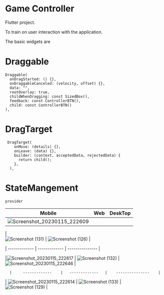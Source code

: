 
# Game Controller

Flutter project. 

To train on user interaction with the application.

The basic widgets are
# Draggable 

 
    Draggable(
      onDragStarted: () {},
      onDraggableCanceled: (velocity, offset) {},
      data: "",
      rootOverlay: true,
      childWhenDragging: const SizedBox(),
      feedback: const ControllerBTN(),
      child: const ControllerBTN()       
    ),
# DragTarget
     DragTarget(
        onMove: (details) {},
        onLeave: (data) {},
        builder: (context, acceptedData, rejectedData) {
          return child();
        },
      ),




# StateMangement
    provider
    


|        Mobile        |        Web        |        DeskTop        |
|     -------------    |   -------------   |    ---------------    |
|![Screenshot_20230115_222609](https://user-images.githubusercontent.com/91227030/212568785-c2ddfc63-7cf9-4a9e-9ecb-12dbf1b98c64.jpg)
|   
![Screenshot (131)](https://user-images.githubusercontent.com/91227030/212568973-50fdce33-59d9-44f5-8703-05ddefbf760e.png)
|
 ![Screenshot (126)](https://user-images.githubusercontent.com/91227030/212568935-2e07f083-a336-46a6-8476-589aa34ae22b.png)
 |
 
  |     -------------    |   -------------   |    ---------------    |

|![Screenshot_20230115_222617](https://user-images.githubusercontent.com/91227030/212568823-b418c1f4-23a0-4a05-a909-1d4a328ed9df.jpg)
|    ![Screenshot (132)](https://user-images.githubusercontent.com/91227030/212568991-90d75ab3-6c54-48a8-9bf8-a1e0c21a0d07.png)
   |    ![Screenshot_20230115_222646](https://user-images.githubusercontent.com/91227030/212568948-ae173251-698d-4829-91b6-6877d6dc60ee.jpg)
    |
    
      |     -------------    |   -------------   |    ---------------    |

| ![Screenshot_20230115_222614](https://user-images.githubusercontent.com/91227030/212568893-b664d88f-6047-4f13-a154-3c5caac4d9e2.jpg)
 |  ![Screenshot (133)](https://user-images.githubusercontent.com/91227030/212569002-22fecc31-2c55-403d-b5a2-47b2283af42f.png)
  |    ![Screenshot (129)](https://user-images.githubusercontent.com/91227030/212568961-0f8ed5d3-a8bc-481a-99fd-b3dad6d2b1e9.png)
    |
